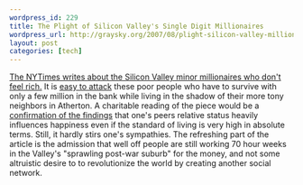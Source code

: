 ```yaml
--- 
wordpress_id: 229
title: The Plight of Silicon Valley's Single Digit Millionaires
wordpress_url: http://graysky.org/2007/08/plight-silicon-valley-millionaires/
layout: post
categories: [tech]
---
```

<a href="http://www.nytimes.com/2007/08/05/technology/05rich.html">The NYTimes writes about the Silicon Valley minor millionaires who don't feel rich.</a> It is <a href="http://www.scripting.com/stories/2007/08/04/theAngstOfSiliconValley.html">easy to attack</a> these poor people who have to survive with only a few million in the bank while living in the shadow of their more tony neighbors in Atherton. A charitable reading of the piece would be a <a href="http://www.nber.org/papers/w10667">confirmation of the findings</a> that one's peers relative status heavily influences happiness even if the standard of living is very high in absolute terms. Still, it hardly stirs one's sympathies. The refreshing part of the article is the admission that well off people are still working 70 hour weeks in the Valley's "sprawling post-war suburb" for the money, and not some altruistic desire to to revolutionize the world by creating another social network.
